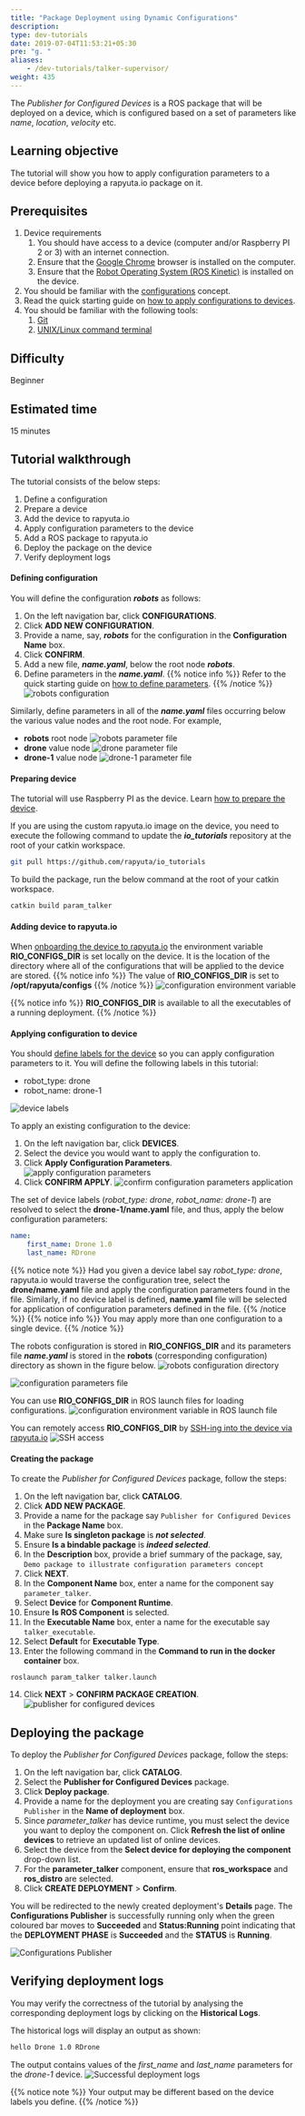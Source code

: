 ```yaml
---
title: "Package Deployment using Dynamic Configurations"
description:
type: dev-tutorials
date: 2019-07-04T11:53:21+05:30
pre: "g. "
aliases:
    - /dev-tutorials/talker-supervisor/
weight: 435
---
```

The *Publisher for Configured Devices* is a ROS package that will be deployed on a device, which is configured based on a set of parameters like *name*, *location*, *velocity* etc.

## Learning objective
The tutorial will show you how to apply configuration parameters to a device before deploying a rapyuta.io package on it.

## Prerequisites
1. Device requirements
   1. You should have access to a device (computer and/or Raspberry PI 2 or 3) with an internet connection.
   2. Ensure that the [Google Chrome](https://www.google.com/chrome) browser is installed on the computer.
   3. Ensure that the [Robot Operating System (ROS Kinetic)](https://wiki.ros.org/kinetic/Installation) is installed on the device.
2. You should be familiar with the [configurations](/core-concepts/config-params/) concept.
3. Read the quick starting guide on [how to apply configurations to devices](/getting-started/apply-config-params/).
4. You should be familiar with the following tools:
   1. [Git](https://git-scm.com/doc)
   2. [UNIX/Linux command terminal](https://www.digitalocean.com/community/tutorials/an-introduction-to-the-linux-terminal)

## Difficulty
Beginner

## Estimated time
15 minutes

## Tutorial walkthrough
The tutorial consists of the below steps:

1. Define a configuration
2. Prepare a device
3. Add the device to rapyuta.io
4. Apply configuration parameters to the device
5. Add a ROS package to rapyuta.io
6. Deploy the package on the device
7. Verify deployment logs

#### Defining configuration
You will define the configuration ***robots*** as follows:

1. On the left navigation bar, click **CONFIGURATIONS**.
2. Click **ADD NEW CONFIGURATION**.
3. Provide a name, say, ***robots*** for the configuration in the **Configuration Name** box.
4. Click **CONFIRM**.
5. Add a new file, ***name.yaml***, below the root node ***robots***.
6. Define parameters in the ***name.yaml***.
{{% notice info %}}
Refer to the quick starting guide on [how to define parameters](/getting-started/apply-config-params/#creating-configuration-parameters).
{{% /notice %}}
![robots configuration](/images/tutorials/talker-supervisor/robots-configuration.png?classes=border,shadow&width=40pc)

Similarly, define parameters in all of the ***name.yaml*** files occurring below the various value nodes and the root node. For example,

* **robots** root node
![robots parameter file](/images/tutorials/talker-supervisor/robots-name-file.png?classes=border,shadow&width=40pc)
* **drone** value node
![drone parameter file](/images/tutorials/talker-supervisor/drone-name-file.png?classes=border,shadow&width=40pc)
* **drone-1** value node
![drone-1 parameter file](/images/tutorials/talker-supervisor/drone1-name-file.png?classes=border,shadow&width=40pc)

#### Preparing device
The tutorial will use Raspberry PI as the device. Learn [how to prepare the device](/getting-started/prepare-raspberry-pi).

If you are using the custom rapyuta.io image on the device, you need to execute the following command to update the ***io_tutorials*** repository at the root of your catkin workspace.

```bash
git pull https://github.com/rapyuta/io_tutorials
```

To build the package, run the below command at the root of your catkin workspace.

```bash
catkin build param_talker
```

#### Adding device to rapyuta.io
When [onboarding the device to rapyuta.io](/getting-started/add-new-device/) the environment variable **RIO_CONFIGS_DIR** is set locally on the device. It is the location of the directory where all of the configurations that will be applied to the device are stored.
{{% notice info %}}
The value of **RIO_CONFIGS_DIR** is set to **/opt/rapyuta/configs**
{{% /notice %}}
![configuration environment variable](/images/tutorials/talker-supervisor/environment-config-var.png?classes=border,shadow&width=40pc)

{{% notice info %}}
**RIO_CONFIGS_DIR** is available to all the executables of a running deployment.
{{% /notice %}}

#### Applying configuration to device
You should [define labels for the device](/getting-started/apply-config-params/#defining-labels-for-devices) so you can apply configuration parameters to it. You will define the following labels in this tutorial:

* robot_type: drone
* robot_name: drone-1

![device labels](/images/tutorials/talker-supervisor/device-21-labels.png?classes=border,shadow&width=40pc) 

To apply an existing configuration to the device:

1. On the left navigation bar, click **DEVICES**.
2. Select the device you would want to apply the configuration to.
3. Click **Apply Configuration Parameters**.
   ![apply configuration parameters](/images/tutorials/talker-supervisor/apply-config-params.png?classes=border,shadow&width=60pc)
4. Click **CONFIRM APPLY**.
   ![confirm configuration parameters application](/images/tutorials/talker-supervisor/confirm-config-params-application.png?classes=border,shadow&width=30pc)

The set of device labels (*robot_type: drone*, *robot_name: drone-1*) are resolved to select the **drone-1/name.yaml** file, and thus, apply the below configuration parameters:
```yaml
name:
    first_name: Drone 1.0
    last_name: RDrone
```
{{% notice note %}}
Had you given a device label say *robot_type: drone*, rapyuta.io would traverse the configuration tree, select the **drone/name.yaml** file and apply the configuration parameters found in the file. Similarly, if no device label is defined, **name.yaml** file will be selected for application of configuration parameters defined in the file.
{{% /notice %}}
{{% notice info %}}
You may apply more than one configuration to a single device.
{{% /notice %}}

The robots configuration is stored in **RIO_CONFIGS_DIR** and its parameters file ***name.yaml*** is stored in the **robots** (corresponding configuration) directory as shown in the figure below.
![robots configuration directory](/images/tutorials/talker-supervisor/content-rio-configs-dir.png?classes=border,shadow&width=40pc)

![configuration parameters file](/images/tutorials/talker-supervisor/parameter-file.png?classes=border,shadow&width=40pc)

You can use **RIO_CONFIGS_DIR** in ROS launch files for loading configurations.
![configuration environment variable in ROS launch file](/images/tutorials/talker-supervisor/launch-file-content.png?classes=border,shadow&width=50pc)

You can remotely access **RIO_CONFIGS_DIR** by [SSH-ing into the device via rapyuta.io](/getting-started/how-to-webssh/)
![SSH access](/images/tutorials/talker-supervisor/SSH-into-device.png?classes=border,shadow&width=40pc)

#### Creating the package
To create the *Publisher for Configured Devices* package, follow the steps:

1. On the left navigation bar, click **CATALOG**.
2. Click **ADD NEW PACKAGE**.
3. Provide a name for the package say `Publisher for Configured Devices` in the **Package Name** box.
4. Make sure **Is singleton package** is ***not selected***.
5. Ensure **Is a bindable package** is ***indeed selected***.
6. In the **Description** box, provide a brief summary of the package, say, `Demo package to illustrate configuration parameters concept`
7. Click **NEXT**.
8. In the **Component Name** box, enter a name for the component say `parameter_talker`.
9. Select **Device** for **Component Runtime**.
10. Ensure **Is ROS Component** is selected.
11. In the **Executable Name** box, enter a name for the executable say `talker_executable`.
12. Select **Default** for **Executable Type**.
13. Enter the following command in the **Command to run in the docker container** box.
```
roslaunch param_talker talker.launch
```
14. Click **NEXT** > **CONFIRM PACKAGE CREATION**.
![publisher for configured devices](/images/tutorials/talker-supervisor/pub-configured-devices.png?classes=border,shadow&width=40pc)

## Deploying the package
To deploy the *Publisher for Configured Devices* package, follow the steps:

1. On the left navigation bar, click **CATALOG**.
2. Select the **Publisher for Configured Devices** package.
3. Click **Deploy package**.
4. Provide a name for the deployment you are creating say `Configurations Publisher` in the **Name of deployment** box.
5. Since *parameter_talker* has device runtime, you must select the device you want to deploy the component on. Click **Refresh the list of online devices** to retrieve an updated list of online devices.
6. Select the device from the **Select device for deploying the component** drop-down list.
7. For the **parameter_talker** component, ensure that **ros_workspace** and **ros_distro** are selected.
8. Click **CREATE DEPLOYMENT** > **Confirm**.

You will be redirected to the newly created deployment's **Details** page. The **Configurations Publisher** is successfully running only when the green coloured bar moves to **Succeeded** and **Status:Running** point indicating that the **DEPLOYMENT PHASE** is **Succeeded** and the **STATUS** is **Running**.

![Configurations Publisher](/images/tutorials/talker-supervisor/talker-supervisor-deployment.png?classes=border,shadow&width=40pc)

## Verifying deployment logs
You may verify the correctness of the tutorial by analysing the corresponding deployment logs by clicking on the **Historical Logs**.

The historical logs will display an output as shown:

```bash
hello Drone 1.0 RDrone
```

The output contains values of the *first_name* and *last_name* parameters for the *drone-1* device.
![Successful deployment logs](/images/tutorials/talker-supervisor/successful-logs.png?classes=border,shadow&width=60pc)

{{% notice note %}}
Your output may be different based on the device labels you define.
{{% /notice %}}

